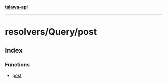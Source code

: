 [**talawa-api**](../../../README.md)

***

# resolvers/Query/post

## Index

### Functions

- [post](functions/post.md)
